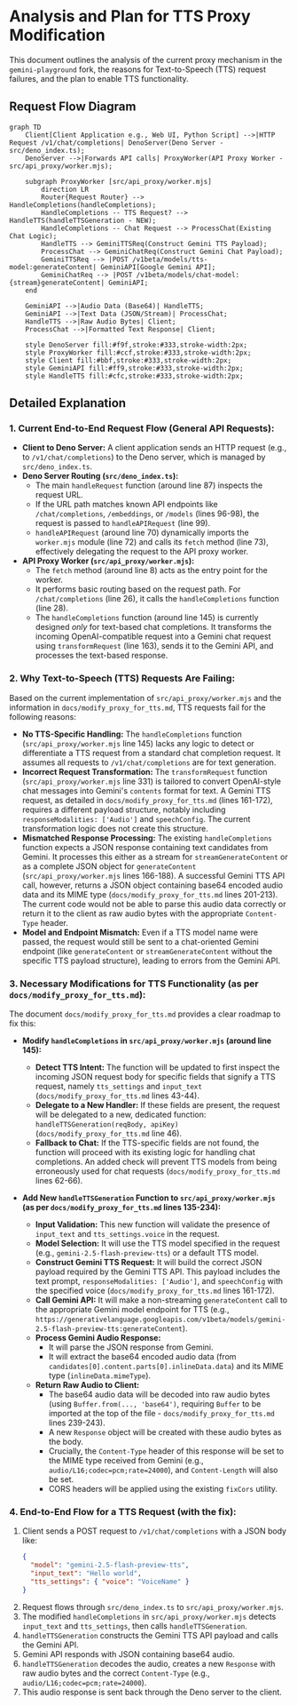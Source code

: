 # Analysis and Plan for TTS Proxy Modification

This document outlines the analysis of the current proxy mechanism in the `gemini-playground` fork, the reasons for Text-to-Speech (TTS) request failures, and the plan to enable TTS functionality.

## Request Flow Diagram

```mermaid
graph TD
    Client[Client Application e.g., Web UI, Python Script] -->|HTTP Request /v1/chat/completions| DenoServer(Deno Server - src/deno_index.ts);
    DenoServer -->|Forwards API calls| ProxyWorker(API Proxy Worker - src/api_proxy/worker.mjs);

    subgraph ProxyWorker [src/api_proxy/worker.mjs]
        direction LR
        Router{Request Router} --> HandleCompletions(handleCompletions);
        HandleCompletions -- TTS Request? --> HandleTTS(handleTTSGeneration - NEW);
        HandleCompletions -- Chat Request --> ProcessChat(Existing Chat Logic);
        HandleTTS --> GeminiTTSReq(Construct Gemini TTS Payload);
        ProcessChat --> GeminiChatReq(Construct Gemini Chat Payload);
        GeminiTTSReq --> |POST /v1beta/models/tts-model:generateContent| GeminiAPI[Google Gemini API];
        GeminiChatReq --> |POST /v1beta/models/chat-model:{stream}generateContent| GeminiAPI;
    end

    GeminiAPI -->|Audio Data (Base64)| HandleTTS;
    GeminiAPI -->|Text Data (JSON/Stream)| ProcessChat;
    HandleTTS -->|Raw Audio Bytes| Client;
    ProcessChat -->|Formatted Text Response| Client;

    style DenoServer fill:#f9f,stroke:#333,stroke-width:2px;
    style ProxyWorker fill:#ccf,stroke:#333,stroke-width:2px;
    style Client fill:#bbf,stroke:#333,stroke-width:2px;
    style GeminiAPI fill:#ff9,stroke:#333,stroke-width:2px;
    style HandleTTS fill:#cfc,stroke:#333,stroke-width:2px;
```

## Detailed Explanation

### 1. Current End-to-End Request Flow (General API Requests):

*   **Client to Deno Server:** A client application sends an HTTP request (e.g., to `/v1/chat/completions`) to the Deno server, which is managed by `src/deno_index.ts`.
*   **Deno Server Routing (`src/deno_index.ts`):**
    *   The main `handleRequest` function (around line 87) inspects the request URL.
    *   If the URL path matches known API endpoints like `/chat/completions`, `/embeddings`, or `/models` (lines 96-98), the request is passed to `handleAPIRequest` (line 99).
    *   `handleAPIRequest` (around line 70) dynamically imports the `worker.mjs` module (line 72) and calls its `fetch` method (line 73), effectively delegating the request to the API proxy worker.
*   **API Proxy Worker (`src/api_proxy/worker.mjs`):**
    *   The `fetch` method (around line 8) acts as the entry point for the worker.
    *   It performs basic routing based on the request path. For `/chat/completions` (line 26), it calls the `handleCompletions` function (line 28).
    *   The `handleCompletions` function (around line 145) is currently designed *only* for text-based chat completions. It transforms the incoming OpenAI-compatible request into a Gemini chat request using `transformRequest` (line 163), sends it to the Gemini API, and processes the text-based response.

### 2. Why Text-to-Speech (TTS) Requests Are Failing:

Based on the current implementation of `src/api_proxy/worker.mjs` and the information in `docs/modify_proxy_for_tts.md`, TTS requests fail for the following reasons:

*   **No TTS-Specific Handling:** The `handleCompletions` function (`src/api_proxy/worker.mjs` line 145) lacks any logic to detect or differentiate a TTS request from a standard chat completion request. It assumes all requests to `/v1/chat/completions` are for text generation.
*   **Incorrect Request Transformation:** The `transformRequest` function (`src/api_proxy/worker.mjs` line 331) is tailored to convert OpenAI-style chat messages into Gemini's `contents` format for text. A Gemini TTS request, as detailed in `docs/modify_proxy_for_tts.md` (lines 161-172), requires a different payload structure, notably including `responseModalities: ['Audio']` and `speechConfig`. The current transformation logic does not create this structure.
*   **Mismatched Response Processing:** The existing `handleCompletions` function expects a JSON response containing text candidates from Gemini. It processes this either as a stream for `streamGenerateContent` or as a complete JSON object for `generateContent` (`src/api_proxy/worker.mjs` lines 166-188). A successful Gemini TTS API call, however, returns a JSON object containing base64 encoded audio data and its MIME type (`docs/modify_proxy_for_tts.md` lines 201-213). The current code would not be able to parse this audio data correctly or return it to the client as raw audio bytes with the appropriate `Content-Type` header.
*   **Model and Endpoint Mismatch:** Even if a TTS model name were passed, the request would still be sent to a chat-oriented Gemini endpoint (like `generateContent` or `streamGenerateContent` without the specific TTS payload structure), leading to errors from the Gemini API.

### 3. Necessary Modifications for TTS Functionality (as per `docs/modify_proxy_for_tts.md`):

The document `docs/modify_proxy_for_tts.md` provides a clear roadmap to fix this:

*   **Modify `handleCompletions` in `src/api_proxy/worker.mjs` (around line 145):**
    *   **Detect TTS Intent:** The function will be updated to first inspect the incoming JSON request body for specific fields that signify a TTS request, namely `tts_settings` and `input_text` (`docs/modify_proxy_for_tts.md` lines 43-44).
    *   **Delegate to a New Handler:** If these fields are present, the request will be delegated to a new, dedicated function: `handleTTSGeneration(reqBody, apiKey)` (`docs/modify_proxy_for_tts.md` line 46).
    *   **Fallback to Chat:** If the TTS-specific fields are not found, the function will proceed with its existing logic for handling chat completions. An added check will prevent TTS models from being erroneously used for chat requests (`docs/modify_proxy_for_tts.md` lines 62-66).

*   **Add New `handleTTSGeneration` Function to `src/api_proxy/worker.mjs` (as per `docs/modify_proxy_for_tts.md` lines 135-234):**
    *   **Input Validation:** This new function will validate the presence of `input_text` and `tts_settings.voice` in the request.
    *   **Model Selection:** It will use the TTS model specified in the request (e.g., `gemini-2.5-flash-preview-tts`) or a default TTS model.
    *   **Construct Gemini TTS Request:** It will build the correct JSON payload required by the Gemini TTS API. This payload includes the text prompt, `responseModalities: ['Audio']`, and `speechConfig` with the specified voice (`docs/modify_proxy_for_tts.md` lines 161-172).
    *   **Call Gemini API:** It will make a non-streaming `generateContent` call to the appropriate Gemini model endpoint for TTS (e.g., `https://generativelanguage.googleapis.com/v1beta/models/gemini-2.5-flash-preview-tts:generateContent`).
    *   **Process Gemini Audio Response:**
        *   It will parse the JSON response from Gemini.
        *   It will extract the base64 encoded audio data (from `candidates[0].content.parts[0].inlineData.data`) and its MIME type (`inlineData.mimeType`).
    *   **Return Raw Audio to Client:**
        *   The base64 audio data will be decoded into raw audio bytes (using `Buffer.from(..., 'base64')`, requiring `Buffer` to be imported at the top of the file - `docs/modify_proxy_for_tts.md` lines 239-243).
        *   A new `Response` object will be created with these audio bytes as the body.
        *   Crucially, the `Content-Type` header of this response will be set to the MIME type received from Gemini (e.g., `audio/L16;codec=pcm;rate=24000`), and `Content-Length` will also be set.
        *   CORS headers will be applied using the existing `fixCors` utility.

### 4. End-to-End Flow for a TTS Request (with the fix):

1.  Client sends a POST request to `/v1/chat/completions` with a JSON body like:
    ```json
    {
      "model": "gemini-2.5-flash-preview-tts",
      "input_text": "Hello world",
      "tts_settings": { "voice": "VoiceName" }
    }
    ```
2.  Request flows through `src/deno_index.ts` to `src/api_proxy/worker.mjs`.
3.  The modified `handleCompletions` in `src/api_proxy/worker.mjs` detects `input_text` and `tts_settings`, then calls `handleTTSGeneration`.
4.  `handleTTSGeneration` constructs the Gemini TTS API payload and calls the Gemini API.
5.  Gemini API responds with JSON containing base64 audio.
6.  `handleTTSGeneration` decodes the audio, creates a new `Response` with raw audio bytes and the correct `Content-Type` (e.g., `audio/L16;codec=pcm;rate=24000`).
7.  This audio response is sent back through the Deno server to the client.